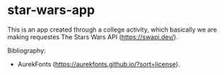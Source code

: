 # star-wars-app
This is an app created through a college activity, which basically we are making requestes The Stars Wars API (https://swapi.dev/).

Bibliography: 
- AurekFonts (https://aurekfonts.github.io/?sort=license).
